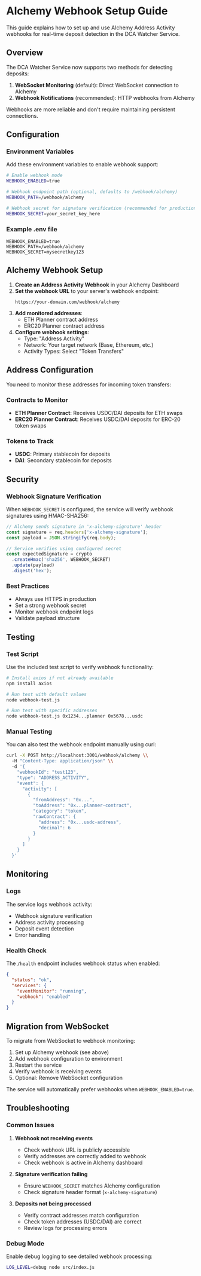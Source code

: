# Alchemy Webhook Setup Guide

This guide explains how to set up and use Alchemy Address Activity webhooks for real-time deposit detection in the DCA Watcher Service.

## Overview

The DCA Watcher Service now supports two methods for detecting deposits:
1. **WebSocket Monitoring** (default): Direct WebSocket connection to Alchemy
2. **Webhook Notifications** (recommended): HTTP webhooks from Alchemy

Webhooks are more reliable and don't require maintaining persistent connections.

## Configuration

### Environment Variables

Add these environment variables to enable webhook support:

```bash
# Enable webhook mode
WEBHOOK_ENABLED=true

# Webhook endpoint path (optional, defaults to /webhook/alchemy)
WEBHOOK_PATH=/webhook/alchemy

# Webhook secret for signature verification (recommended for production)
WEBHOOK_SECRET=your_secret_key_here
```

### Example .env file
```
WEBHOOK_ENABLED=true
WEBHOOK_PATH=/webhook/alchemy
WEBHOOK_SECRET=mysecretkey123
```

## Alchemy Webhook Setup

1. **Create an Address Activity Webhook** in your Alchemy Dashboard
2. **Set the webhook URL** to your server's webhook endpoint:
   ```
   https://your-domain.com/webhook/alchemy
   ```
3. **Add monitored addresses**:
   - ETH Planner contract address
   - ERC20 Planner contract address
4. **Configure webhook settings**:
   - Type: "Address Activity"
   - Network: Your target network (Base, Ethereum, etc.)
   - Activity Types: Select "Token Transfers"

## Address Configuration

You need to monitor these addresses for incoming token transfers:

### Contracts to Monitor
- **ETH Planner Contract**: Receives USDC/DAI deposits for ETH swaps
- **ERC20 Planner Contract**: Receives USDC/DAI deposits for ERC-20 token swaps

### Tokens to Track
- **USDC**: Primary stablecoin for deposits
- **DAI**: Secondary stablecoin for deposits

## Security

### Webhook Signature Verification

When `WEBHOOK_SECRET` is configured, the service will verify webhook signatures using HMAC-SHA256:

```typescript
// Alchemy sends signature in 'x-alchemy-signature' header
const signature = req.headers['x-alchemy-signature'];
const payload = JSON.stringify(req.body);

// Service verifies using configured secret
const expectedSignature = crypto
  .createHmac('sha256', WEBHOOK_SECRET)
  .update(payload)
  .digest('hex');
```

### Best Practices
- Always use HTTPS in production
- Set a strong webhook secret
- Monitor webhook endpoint logs
- Validate payload structure

## Testing

### Test Script
Use the included test script to verify webhook functionality:

```bash
# Install axios if not already available
npm install axios

# Run test with default values
node webhook-test.js

# Run test with specific addresses
node webhook-test.js 0x1234...planner 0x5678...usdc
```

### Manual Testing
You can also test the webhook endpoint manually using curl:

```bash
curl -X POST http://localhost:3001/webhook/alchemy \\
  -H "Content-Type: application/json" \\
  -d '{
    "webhookId": "test123",
    "type": "ADDRESS_ACTIVITY",
    "event": {
      "activity": [
        {
          "fromAddress": "0x...",
          "toAddress": "0x...planner-contract",
          "category": "token",
          "rawContract": {
            "address": "0x...usdc-address",
            "decimal": 6
          }
        }
      ]
    }
  }'
```

## Monitoring

### Logs
The service logs webhook activity:
- Webhook signature verification
- Address activity processing
- Deposit event detection
- Error handling

### Health Check
The `/health` endpoint includes webhook status when enabled:

```json
{
  "status": "ok",
  "services": {
    "eventMonitor": "running",
    "webhook": "enabled"
  }
}
```

## Migration from WebSocket

To migrate from WebSocket to webhook monitoring:

1. Set up Alchemy webhook (see above)
2. Add webhook configuration to environment
3. Restart the service
4. Verify webhook is receiving events
5. Optional: Remove WebSocket configuration

The service will automatically prefer webhooks when `WEBHOOK_ENABLED=true`.

## Troubleshooting

### Common Issues

1. **Webhook not receiving events**
   - Check webhook URL is publicly accessible
   - Verify addresses are correctly added to webhook
   - Check webhook is active in Alchemy dashboard

2. **Signature verification failing**
   - Ensure `WEBHOOK_SECRET` matches Alchemy configuration
   - Check signature header format (`x-alchemy-signature`)

3. **Deposits not being processed**
   - Verify contract addresses match configuration
   - Check token addresses (USDC/DAI) are correct
   - Review logs for processing errors

### Debug Mode
Enable debug logging to see detailed webhook processing:

```bash
LOG_LEVEL=debug node src/index.js
```